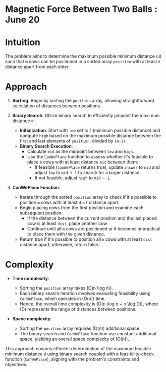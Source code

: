 # Magnetic Force Between Two Balls : June 20

# Intuition
The problem aims to determine the maximum possible minimum distance (`d`) such that `m` cows can be positioned in a sorted array `position` with at least `d` distance apart from each other.

# Approach
1. **Sorting**: Begin by sorting the `position` array, allowing straightforward calculation of distances between positions.

2. **Binary Search**: Utilize binary search to efficiently pinpoint the maximum distance `d`:
   - **Initialization**: Start with `low` set to 1 (minimum possible distance) and compute `high` based on the maximum possible distance between the first and last elements of `position`, divided by `(m-1)`.
   - **Binary Search Execution**: 
     - Calculate `mid` as the midpoint between `low` and `high`.
     - Use the `CanWePlace` function to assess whether it's feasible to place `m` cows with at least distance `mid` between them:
       - If feasible (`CanWePlace` returns true), update `answer` to `mid` and adjust `low` to `mid + 1` to search for a larger distance.
       - If not feasible, adjust `high` to `mid - 1`.

3. **CanWePlace Function**: 
   - Iterate through the sorted `position` array to check if it's possible to position `m` cows with at least `dist` distance apart.
   - Begin placing cows from the first position and examine each subsequent position:
     - If the distance between the current position and the last placed cow is at least `dist`, place another cow.
     - Continue until all `m` cows are positioned or it becomes impractical to place them with the given distance.
   - Return true if it's possible to position all `m` cows with at least `dist` distance apart; otherwise, return false.

# Complexity
- **Time complexity**: 
  - Sorting the `position` array takes \(O(n \log n)\).
  - Each binary search iteration involves evaluating feasibility using `CanWePlace`, which operates in \(O(n)\) time.
  - Hence, the overall time complexity is \(O(n \log n + n \log D)\), where \(D\) represents the range of distances between positions.

- **Space complexity**: 
  - Sorting the `position` array requires \(O(n)\) additional space.
  - The binary search and `CanWePlace` function use constant additional space, yielding an overall space complexity of \(O(n)\).

This approach ensures efficient determination of the maximum feasible minimum distance `d` using binary search coupled with a feasibility-check function (`CanWePlace`), aligning with the problem's constraints and objectives.

